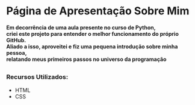 # Página de Apresentação Sobre Mim

**Em decorrência de uma aula presente no curso de Python, <br>
criei este projeto para entender o melhor funcionamento do próprio GitHub. <br>
Aliado a isso, aproveitei e fiz uma pequena introdução sobre minha pessoa, <br> 
relatando meus primeiros passos no universo da programação**

##

### Recursos Utilizados:
- HTML
- CSS
